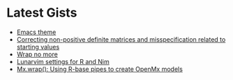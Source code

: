 # Latest Gists

<!-- GIST-LIST:START -->
- [Emacs theme](https://gist.github.com/lf-araujo/b007d759cffd344d3eec172287cd296f)
- [Correcting non-positive definite matrices and misspecification related to starting values](https://gist.github.com/lf-araujo/ebb0484b10f75d28f98c8c722439f753)
- [Wrap no more](https://gist.github.com/lf-araujo/93c3b4959b7a51f2540d617cdc09e682)
- [Lunarvim settings for R and Nim](https://gist.github.com/lf-araujo/4656c89dcd14f04dced76deb41f145fd)
- [Mx.wrap&lpar;&rpar;: Using R-base pipes to create OpenMx models](https://gist.github.com/lf-araujo/de58c9a969d7b1db66ff8453afc4b7fc)
<!-- GIST-LIST:END -->


<!--
**lf-araujo/lf-araujo** is a ✨ _special_ ✨ repository because its `README.md` (this file) appears on your GitHub profile.

Here are some ideas to get you started:

- 🔭 I’m currently working on ...
- 🌱 I’m currently learning ...
- 👯 I’m looking to collaborate on ...
- 🤔 I’m looking for help with ...
- 💬 Ask me about ...
- 📫 How to reach me: ...
- 😄 Pronouns: ...
- ⚡ Fun fact: ...
-->
